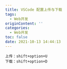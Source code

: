 ```yaml
---
title: VSCode 配置上传与下载
tags:
  - Web开发
originContent: ''
categories:
  - Web开发
toc: false
date: 2021-10-13 14:44:13
---
```


```dash
上传：shift+option+U
下载：shift+option+D
```
